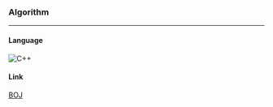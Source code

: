 ### Algorithm
---
#### Language
![C++](https://img.shields.io/badge/-C++-00599c?style=for-the-badge&logo=C%2B%2B&logoColor=white)
#### Link
[BOJ](https://www.acmicpc.net/, "백준알고리즘")
